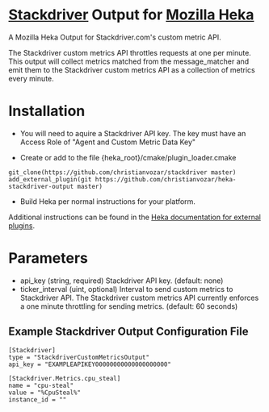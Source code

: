 # [Stackdriver](http://www.stackdriver.com/) Output for [Mozilla Heka](http://hekad.readthedocs.org/en/latest/)

A Mozilla Heka Output for Stackdriver.com's custom metric API.

The Stackdriver custom metrics API throttles requests at one per minute. This output will collect metrics matched from the message_matcher and emit them to the Stackdriver custom metrics API as a collection of metrics every minute.


# Installation

* You will need to aquire a Stackdriver API key. The key must have an Access Role of "Agent and Custom Metric Data Key"
 
* Create or add to the file {heka_root}/cmake/plugin_loader.cmake

```
git_clone(https://github.com/christianvozar/stackdriver master)
add_external_plugin(git https://github.com/christianvozar/heka-stackdriver-output master)
```

* Build Heka per normal instructions for your platform.

Additional instructions can be found in the [Heka documentation for external plugins](http://hekad.readthedocs.org/en/latest/installing.html#build-include-externals).

# Parameters

- api_key (string, required)
    Stackdriver API key.
    (default: none)
- ticker_interval (uint, optional)
    Interval to send custom metrics to Stackdriver API. The Stackdriver custom metrics API currently enforces
    a one minute throttling for sending metrics.
    (default: 60 seconds)


## Example Stackdriver Output Configuration File

```
[Stackdriver]
type = "StackdriverCustomMetricsOutput"
api_key = "EXAMPLEAPIKEY00000000000000000000"

[Stackdriver.Metrics.cpu_steal]
name = "cpu-steal"
value = "%CpuSteal%"
instance_id = ""
```
